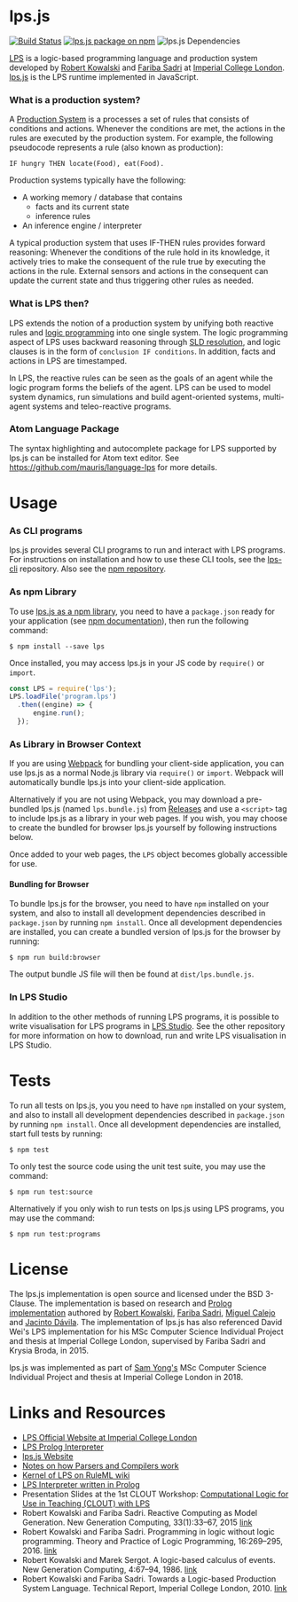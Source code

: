 # lps.js
[![Build Status](https://travis-ci.com/mauris/lps.js.svg?token=nG8zWvvk7DtqtXkE8Tff&branch=master)](https://travis-ci.com/mauris/lps.js) [![lps.js package on npm](https://img.shields.io/npm/v/lps.svg)](https://npmjs.com/package/lps) ![lps.js Dependencies](https://img.shields.io/david/mauris/lps.js.svg)

[LPS](http://lps.doc.ic.ac.uk/) is a logic-based programming language and production system developed by [Robert Kowalski](https://www.doc.ic.ac.uk/~rak/) and [Fariba Sadri](https://www.doc.ic.ac.uk/~fs/) at [Imperial College London](https://www.imperial.ac.uk/). [lps.js](https://github.com/mauris/lps.js) is the LPS runtime implemented in JavaScript.

### What is a production system?

A [Production System](https://en.wikipedia.org/wiki/Production_system_(computer_science)) is a processes a set of rules that consists of conditions and actions. Whenever the conditions are met, the actions in the rules are executed by the production system. For example, the following pseudocode represents a rule (also known as production):

    IF hungry THEN locate(Food), eat(Food).

Production systems typically have the following:

- A working memory / database that contains
	- facts and its current state
	- inference rules
- An inference engine / interpreter

A typical production system that uses IF-THEN rules provides forward reasoning: Whenever the conditions of the rule hold in its knowledge, it actively tries to make the consequent of the rule true by executing the actions in the rule. External sensors and actions in the consequent can update the current state and thus triggering other rules as needed.

### What is LPS then?

LPS extends the notion of a production system by unifying both reactive rules and [logic programming](https://en.wikipedia.org/wiki/Logic_programming) into one single system. The logic programming aspect of LPS uses backward reasoning through [SLD resolution](https://en.wikipedia.org/wiki/SLD_resolution), and logic clauses is in the form of `conclusion IF conditions`. In addition, facts and actions in LPS are timestamped. 

In LPS, the reactive rules can be seen as the goals of an agent while the logic program forms the beliefs of the agent. LPS can be used to model system dynamics, run simulations and build agent-oriented systems, multi-agent systems and teleo-reactive programs. 

### Atom Language Package

The syntax highlighting and autocomplete package for LPS supported by lps.js can be installed for Atom text editor. See https://github.com/mauris/language-lps for more details.

# Usage

### As CLI programs
lps.js provides several CLI programs to run and interact with LPS programs. For instructions on installation and how to use these CLI tools, see the [lps-cli](https://github.com/mauris/lps-cli) repository. Also see the [npm repository](https://www.npmjs.com/package/lps-cli).

### As npm Library
To use [lps.js as a npm library](npmjs.com/package/lps), you need to have a `package.json` ready for your application (see [npm documentation](https://docs.npmjs.com/getting-started/using-a-package.json)), then run the following command:

    $ npm install --save lps
    
Once installed, you may access lps.js in your JS code by `require()` or `import`. 

````javascript
const LPS = require('lps');
LPS.loadFile('program.lps')
  .then((engine) => {
      engine.run();
  });
````

### As Library in Browser Context
If you are using [Webpack](https://webpack.js.org/) for bundling your client-side application, you can use lps.js as a normal Node.js library via `require()` or `import`. Webpack will automatically bundle lps.js into your client-side application.

Alternatively if you are not using Webpack, you may download a pre-bundled lps.js (named `lps.bundle.js`) from [Releases](https://github.com/mauris/lps.js/releases) and use a `<script>` tag to include lps.js as a library in your web pages. If you wish, you may choose to create the bundled for browser lps.js yourself by following instructions below.

Once added to your web pages, the `LPS` object becomes globally accessible for use.

#### Bundling for Browser

To bundle lps.js for the browser, you need to have `npm` installed on your system, and also to install all development dependencies described in `package.json` by running `npm install`. Once all development dependencies are installed, you can create a bundled version of lps.js for the browser by running:

    $ npm run build:browser

The output bundle JS file will then be found at `dist/lps.bundle.js`.

### In LPS Studio

In addition to the other methods of running LPS programs, it is possible to write visualisation for LPS programs in [LPS Studio](https://github.com/mauris/lps-studio). See the other repository for more information on how to download, run and write LPS visualisation in LPS Studio.


# Tests

To run all tests on lps.js, you you need to have `npm` installed on your system, and also to install all development dependencies described in `package.json` by running `npm install`. Once all development dependencies are installed, start full tests by running:

    $ npm test
    
To only test the source code using the unit test suite, you may use the command:

	$ npm run test:source
    
Alternatively if you only wish to run tests on lps.js using LPS programs, you may use the command:

    $ npm run test:programs

# License

The lps.js implementation is open source and licensed under the BSD 3-Clause. The implementation is based on research and [Prolog implementation](https://bitbucket.org/lpsmasters/lps_corner) authored by [Robert Kowalski](https://www.doc.ic.ac.uk/~rak/), [Fariba Sadri](https://www.doc.ic.ac.uk/~fs/), [Miguel Calejo](http://calejo.com/) and [Jacinto Dávila](http://webdelprofesor.ula.ve/ingenieria/jacinto). The implementation of lps.js has also referenced David Wei's LPS implementation for his MSc Computer Science Individual Project and thesis at Imperial College London, supervised by Fariba Sadri and Krysia Broda, in 2015.

lps.js was implemented as part of [Sam Yong's](http://mauris.sg) MSc Computer Science Individual Project and thesis at Imperial College London in 2018.

# Links and Resources

- [LPS Official Website at Imperial College London](http://lps.doc.ic.ac.uk/)
- [LPS Prolog Interpreter](https://bitbucket.org/lpsmasters/lps_corner)
- [lps.js Website](https://lps.js.org/)
- [Notes on how Parsers and Compilers work](http://parsingintro.sourceforge.net)
- [Kernel of LPS on RuleML wiki](http://wiki.ruleml.org/index.php/KELPS)
- [LPS Interpreter written in Prolog](https://bitbucket.org/lpsmasters/lps_corner)
- Presentation Slides at the 1st CLOUT Workshop: [Computational Logic for Use in Teaching (CLOUT) with LPS](https://www.doc.ic.ac.uk/~rak/papers/LPS%20with%20CLOUT.pdf)
- Robert Kowalski and Fariba Sadri. Reactive Computing as Model Generation. New Generation Computing, 33(1):33–67, 2015 [link](http://www.doc.ic.ac.uk/~rak/papers/LPS%20revision.pdf)
- Robert Kowalski and Fariba Sadri. Programming in logic without logic programming. Theory and Practice of Logic Programming, 16:269–295, 2016. [link](http://www.doc.ic.ac.uk/~rak/papers/KELPS%202015.pdf)
- Robert Kowalski and Marek Sergot. A logic-based calculus of events. New Generation Computing, 4:67–94, 1986. [link](https://www.doc.ic.ac.uk/~rak/papers/event%20calculus.pdf)
- Robert Kowalski and Fariba Sadri. Towards a Logic-based Production System Language. Technical Report, Imperial College London, 2010. [link](https://www.doc.ic.ac.uk/~rak/papers/LPS.pdf)
